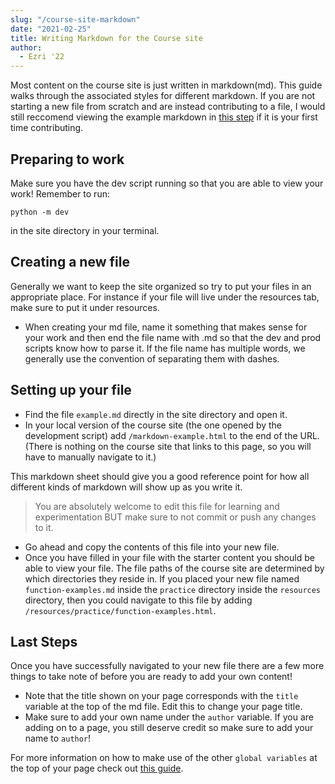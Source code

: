 ```yaml
---
slug: "/course-site-markdown"
date: "2021-02-25"
title: Writing Markdown for the Course site
author:
  - Ezri '22
---
```


Most content on the course site is just written in markdown(md). This guide walks through the associated styles for different markdown. If you are not starting a new file from scratch and are instead contributing to a file, I would still reccomend viewing the example markdown in [this step](/course-site-markdown#setting-up-your-file) if it is your first time contributing.

## Preparing to work

Make sure you have the dev script running so that you are able to view your work! Remember to run:

`python -m dev` 

in the site directory in your terminal.


## Creating a new file

Generally we want to keep the site organized so try to put your files in an appropriate place. For instance if your file will live under the resources tab, make sure to put it under resources. 

- When creating your md file, name it something that makes sense for your work and then end the file name with .md so that the dev and prod scripts know how to parse it. If the file name has multiple words, we generally use the convention of separating them with dashes.


## Setting up your file

- Find the file `example.md` directly in the site directory and open it. 
- In your local version of the course site (the one opened by the development script) add `/markdown-example.html` to the end of the URL. (There is nothing on the course site that links to this page, so you will have to manually navigate to it.)

This markdown sheet should give you a good reference point for how all different kinds of markdown will show up as you write it. 

> You are absolutely welcome to edit this file for learning and experimentation BUT make sure to not commit or push any changes to it.

- Go ahead and copy the contents of this file into your new file.
- Once you have filled in your file with the starter content you should be able to view your file. The file paths of the course site are determined by which directories they reside in. If you placed your new file named `function-examples.md` inside the `practice` directory inside the `resources` directory, then you could navigate to this file by adding `/resources/practice/function-examples.html`.

## Last Steps

Once you have successfully navigated to your new file there are a few more things to take note of before you are ready to add your own content!

- Note that the title shown on your page corresponds with the `title` variable at the top of the md file. Edit this to change your page title.
- Make sure to add your own name under the `author` variable. If you are adding on to a page, you still deserve credit so make sure to add your name to `author`!

For more information on how to make use of the other `global variables` at the top of your page check out [this guide](/course-site-features).

